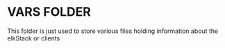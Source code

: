 # VARS FOLDER
This folder is just used to store various files holding information about the elkStack or clients
